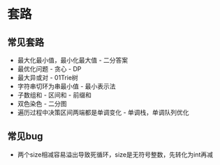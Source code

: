 # 套路

## 常见套路

* 最大化最小值，最小化最大值 - 二分答案
* 最优化问题 - 贪心 - DP
* 最大异或对 - 01Trie树
* 字符串切环为串最小值 - 最小表示法
* 子数组和 - 区间和 - 前缀和
* 双色染色 - 二分图
* 遍历过程中决策区间两端都是单调变化 - 单调栈，单调队列优化

## 常见bug

* 两个size相减容易溢出导致死循环，size是无符号整数，先转化为int再减